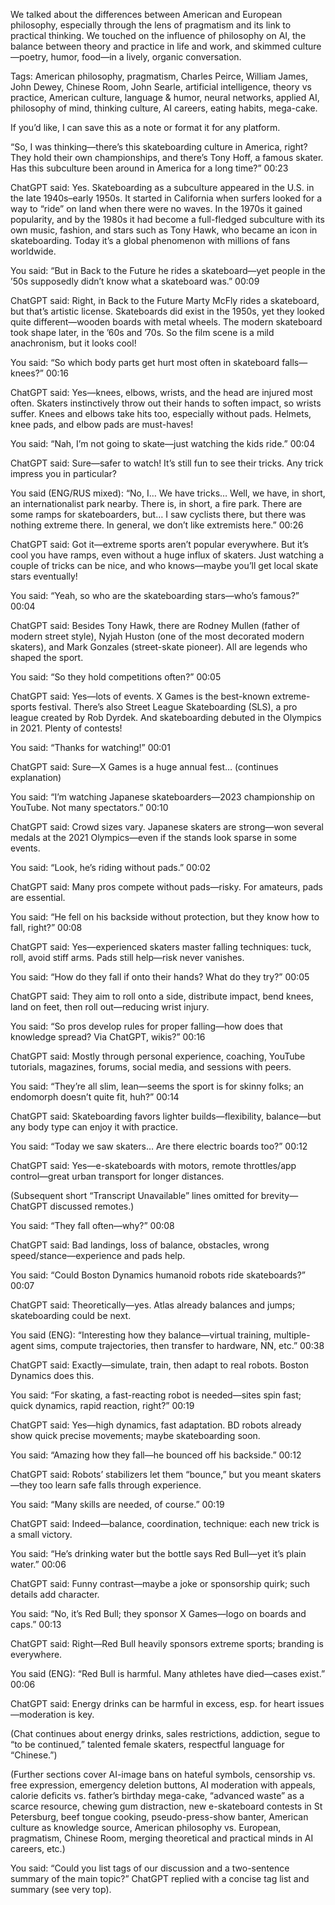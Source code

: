 We talked about the differences between American and European philosophy, especially through the lens of pragmatism and its link to practical thinking. We touched on the influence of philosophy on AI, the balance between theory and practice in life and work, and skimmed culture—poetry, humor, food—in a lively, organic conversation.

Tags:
American philosophy, pragmatism, Charles Peirce, William James, John Dewey, Chinese Room, John Searle, artificial intelligence, theory vs practice, American culture, language & humor, neural networks, applied AI, philosophy of mind, thinking culture, AI careers, eating habits, mega-cake.

If you’d like, I can save this as a note or format it for any platform.

“So, I was thinking—there’s this skateboarding culture in America, right? They hold their own championships, and there’s Tony Hoff, a famous skater. Has this subculture been around in America for a long time?”
00:23

ChatGPT said:
Yes. Skateboarding as a subculture appeared in the U.S. in the late 1940s–early 1950s. It started in California when surfers looked for a way to “ride” on land when there were no waves. In the 1970s it gained popularity, and by the 1980s it had become a full-fledged subculture with its own music, fashion, and stars such as Tony Hawk, who became an icon in skateboarding. Today it’s a global phenomenon with millions of fans worldwide.

You said:
“But in Back to the Future he rides a skateboard—yet people in the ’50s supposedly didn’t know what a skateboard was.”
00:09

ChatGPT said:
Right, in Back to the Future Marty McFly rides a skateboard, but that’s artistic license. Skateboards did exist in the 1950s, yet they looked quite different—wooden boards with metal wheels. The modern skateboard took shape later, in the ’60s and ’70s. So the film scene is a mild anachronism, but it looks cool!

You said:
“So which body parts get hurt most often in skateboard falls—knees?”
00:16

ChatGPT said:
Yes—knees, elbows, wrists, and the head are injured most often. Skaters instinctively throw out their hands to soften impact, so wrists suffer. Knees and elbows take hits too, especially without pads. Helmets, knee pads, and elbow pads are must-haves!

You said:
“Nah, I’m not going to skate—just watching the kids ride.”
00:04

ChatGPT said:
Sure—safer to watch! It’s still fun to see their tricks. Any trick impress you in particular?

You said (ENG/RUS mixed):
“No, I… We have tricks… Well, we have, in short, an internationalist park nearby. There is, in short, a fire park. There are some ramps for skateboarders, but… I saw cyclists there, but there was nothing extreme there. In general, we don’t like extremists here.”
00:26

ChatGPT said:
Got it—extreme sports aren’t popular everywhere. But it’s cool you have ramps, even without a huge influx of skaters. Just watching a couple of tricks can be nice, and who knows—maybe you’ll get local skate stars eventually!

You said:
“Yeah, so who are the skateboarding stars—who’s famous?”
00:04

ChatGPT said:
Besides Tony Hawk, there are Rodney Mullen (father of modern street style), Nyjah Huston (one of the most decorated modern skaters), and Mark Gonzales (street-skate pioneer). All are legends who shaped the sport.

You said:
“So they hold competitions often?”
00:05

ChatGPT said:
Yes—lots of events. X Games is the best-known extreme-sports festival. There’s also Street League Skateboarding (SLS), a pro league created by Rob Dyrdek. And skateboarding debuted in the Olympics in 2021. Plenty of contests!

You said:
“Thanks for watching!”
00:01

ChatGPT said:
Sure—X Games is a huge annual fest… (continues explanation)

You said:
“I’m watching Japanese skateboarders—2023 championship on YouTube. Not many spectators.”
00:10

ChatGPT said:
Crowd sizes vary. Japanese skaters are strong—won several medals at the 2021 Olympics—even if the stands look sparse in some events.

You said:
“Look, he’s riding without pads.”
00:02

ChatGPT said:
Many pros compete without pads—risky. For amateurs, pads are essential.

You said:
“He fell on his backside without protection, but they know how to fall, right?”
00:08

ChatGPT said:
Yes—experienced skaters master falling techniques: tuck, roll, avoid stiff arms. Pads still help—risk never vanishes.

You said:
“How do they fall if onto their hands? What do they try?”
00:05

ChatGPT said:
They aim to roll onto a side, distribute impact, bend knees, land on feet, then roll out—reducing wrist injury.

You said:
“So pros develop rules for proper falling—how does that knowledge spread? Via ChatGPT, wikis?”
00:16

ChatGPT said:
Mostly through personal experience, coaching, YouTube tutorials, magazines, forums, social media, and sessions with peers.

You said:
“They’re all slim, lean—seems the sport is for skinny folks; an endomorph doesn’t quite fit, huh?”
00:14

ChatGPT said:
Skateboarding favors lighter builds—flexibility, balance—but any body type can enjoy it with practice.

You said:
“Today we saw skaters… Are there electric boards too?”
00:12

ChatGPT said:
Yes—e-skateboards with motors, remote throttles/app control—great urban transport for longer distances.

(Subsequent short “Transcript Unavailable” lines omitted for brevity—ChatGPT discussed remotes.)

You said:
“They fall often—why?”
00:08

ChatGPT said:
Bad landings, loss of balance, obstacles, wrong speed/stance—experience and pads help.

You said:
“Could Boston Dynamics humanoid robots ride skateboards?”
00:07

ChatGPT said:
Theoretically—yes. Atlas already balances and jumps; skateboarding could be next.

You said (ENG):
“Interesting how they balance—virtual training, multiple-agent sims, compute trajectories, then transfer to hardware, NN, etc.”
00:38

ChatGPT said:
Exactly—simulate, train, then adapt to real robots. Boston Dynamics does this.

You said:
“For skating, a fast-reacting robot is needed—sites spin fast; quick dynamics, rapid reaction, right?”
00:19

ChatGPT said:
Yes—high dynamics, fast adaptation. BD robots already show quick precise movements; maybe skateboarding soon.

You said:
“Amazing how they fall—he bounced off his backside.”
00:12

ChatGPT said:
Robots’ stabilizers let them “bounce,” but you meant skaters—they too learn safe falls through experience.

You said:
“Many skills are needed, of course.”
00:19

ChatGPT said:
Indeed—balance, coordination, technique: each new trick is a small victory.

You said:
“He’s drinking water but the bottle says Red Bull—yet it’s plain water.”
00:06

ChatGPT said:
Funny contrast—maybe a joke or sponsorship quirk; such details add character.

You said:
“No, it’s Red Bull; they sponsor X Games—logo on boards and caps.”
00:13

ChatGPT said:
Right—Red Bull heavily sponsors extreme sports; branding is everywhere.

You said (ENG):
“Red Bull is harmful. Many athletes have died—cases exist.”
00:06

ChatGPT said:
Energy drinks can be harmful in excess, esp. for heart issues—moderation is key.

(Chat continues about energy drinks, sales restrictions, addiction, segue to “to be continued,” talented female skaters, respectful language for “Chinese.”)

(Further sections cover AI-image bans on hateful symbols, censorship vs. free expression, emergency deletion buttons, AI moderation with appeals, calorie deficits vs. father’s birthday mega-cake, “advanced waste” as a scarce resource, chewing gum distraction, new e-skateboard contests in St Petersburg, beef tongue cooking, pseudo-press-show banter, American culture as knowledge source, American philosophy vs. European, pragmatism, Chinese Room, merging theoretical and practical minds in AI careers, etc.)

You said:
“Could you list tags of our discussion and a two-sentence summary of the main topic?”
ChatGPT replied with a concise tag list and summary (see very top).

